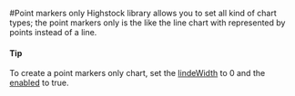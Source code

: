 #Point markers only
Highstock library allows you to set all kind of chart types; the point markers only is the like the line chart with represented by points instead of a line.
#### Tip
To create a point markers only chart, set the [lindeWidth](https://api.highcharts.com/highstock/plotOptions.line.lineWidth) to 0 and the [enabled](https://api.highcharts.com/highstock/plotOptions.line.marker.enabled) to true.